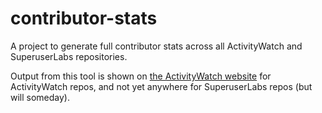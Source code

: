 contributor-stats
=================

A project to generate full contributor stats across all ActivityWatch and SuperuserLabs repositories.

Output from this tool is shown on [the ActivityWatch website](https://activitywatch.net/contributors/) for ActivityWatch repos, and not yet anywhere for SuperuserLabs repos (but will someday).
